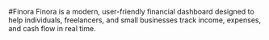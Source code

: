 #Finora 
Finora is a modern, user-friendly financial dashboard designed to help individuals, freelancers, and small businesses track income, expenses, and cash flow in real time.